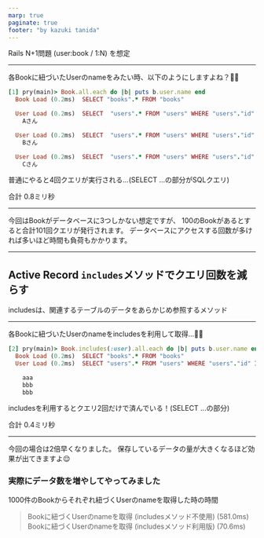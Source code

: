 ```yaml
---
marp: true
paginate: true
footer: "by kazuki tanida"
---
```


<!-- prerender: true -->

Rails N+1問題
(user:book / 1:N) を想定

---

各Bookに紐づいたUserのnameをみたい時、以下のようにしますよね？🤔💭

```ruby
[1] pry(main)> Book.all.each do |b| puts b.user.name end
  Book Load (0.2ms)  SELECT "books".* FROM "books"

  User Load (0.2ms)  SELECT  "users".* FROM "users" WHERE "users"."id" = ? LIMIT ?  [["id", 1], ["LIMIT", 1]]
    Aさん

  User Load (0.2ms)  SELECT  "users".* FROM "users" WHERE "users"."id" = ? LIMIT ?  [["id", 2], ["LIMIT", 1]]
    Bさん

  User Load (0.2ms)  SELECT  "users".* FROM "users" WHERE "users"."id" = ? LIMIT ?  [["id", 3], ["LIMIT", 1]]
    Cさん
```

普通にやると4回クエリが実行される...(SELECT ...の部分がSQLクエリ)

合計 0.8ミリ秒

---

今回はBookがデータベースに3つしかない想定ですが、
100のBookがあるとすると合計101回クエリが発行されます。
データベースにアクセスする回数が多ければ多いほど時間も負荷もかかります。

---

## Active Record `includes`メソッドでクエリ回数を減らす
includesは、関連するテーブルのデータをあらかじめ参照するメソッド

---

各Bookに紐づいたUserのnameをincludesを利用して取得...🤔💭

```ruby
[2] pry(main)> Book.includes(:user).all.each do |b| puts b.user.name end
  Book Load (0.2ms)  SELECT "books".* FROM "books"
  User Load (0.2ms)  SELECT "users".* FROM "users" WHERE "users"."id" IN (?, ?, ?)  [["id", 1], ["id", 2], ["id", 3]

    aaa
    bbb
    bbb
```
includesを利用するとクエリ2回だけで済んでいる！(SELECT ...の部分)

合計 0.4ミリ秒

---

今回の場合は2倍早くなりました。
保存しているデータの量が大きくなるほど効果が出てきますよ😌

### 実際にデータ数を増やしてやってみました
1000件のBookからそれぞれ紐づくUserのnameを取得した時の時間
>Bookに紐づくUserのnameを取得 (includesメソッド不使用) (581.0ms)
>Bookに紐づくUserのnameを取得 (includesメソッド利用版) (70.6ms)
